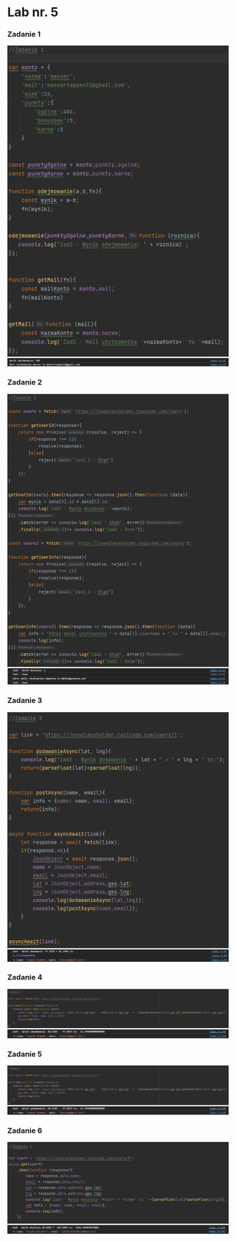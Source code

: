 # Lab nr. 5

### Zadanie 1


![](sc/kod1.png)
![](sc/1.png)

### Zadanie 2

![](sc/kod2.png)
![](sc/2.png)

### Zadanie 3

![](sc/kod3.png)
![](sc/3.png)

### Zadanie 4

![](sc/kod5.png)
![](sc/5.png)

### Zadanie 5

![](sc/kod5.png)
![](sc/5.png)

### Zadanie 6

![](sc/kod6.png)
![](sc/6.png)
